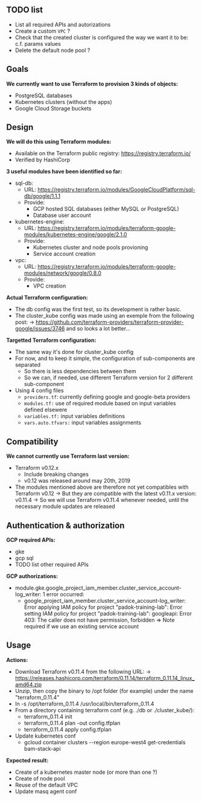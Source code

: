 TODO list
---------

 - List all required APIs and autorizations
 - Create a custom `VPC` ?
 - Check that the created cluster is configured the way we want it to be: c.f. params values
 - Delete the default node pool ?

Goals
-----

**We currently want to use Terraform to provision 3 kinds of objects:**
 - PostgreSQL databases
 - Kubernetes clusters (without the apps)
 - Google Cloud Storage buckets

Design
------

**We will do this using Terraform modules:**
 - Available on the Terraform public registry: https://registry.terraform.io/
 - Verified by HashiCorp

**3 useful modules have been identified so far:**
 - sql-db:
    - URL: https://registry.terraform.io/modules/GoogleCloudPlatform/sql-db/google/1.1.1
    - Provide:
       - GCP hosted SQL databases (either MySQL or PostgreSQL)
       - Database user account
 - kubernetes-engine:
    - URL: https://registry.terraform.io/modules/terraform-google-modules/kubernetes-engine/google/2.1.0
    - Provide:
       - Kubernetes cluster and node pools provioning
       - Service account creation
 - vpc:
    - URL: https://registry.terraform.io/modules/terraform-google-modules/network/google/0.8.0
    - Provide:
       - VPC creation

**Actual Terraform configuration:**
 - The db config was the first test,
   so its development is rather basic.
 - The cluster_kube config was made using an exemple from the following post:
    -> https://github.com/terraform-providers/terraform-provider-google/issues/3746
   and so looks a lot better...

**Targetted Terraform configuration:**
 - The same way it's done for cluster_kube config
 - For now, and to keep it simple, the configuration of sub-components are separated
    - So there is less dependencies between them
    - So we can, if needed, use different Terraform version for 2 different sub-component
 - Using 4 config files
    - `providers.tf`: currently defining google and google-beta providers
    - `modules.tf:` use of required module based on input variables defined elsewere
    - `variables.tf:` input variables definitions
    - `vars.auto.tfvars:` input variables assignments

Compatibility
-------------

**We cannot currently use Terraform last version:**
 - Terraform v0.12.x
    - Include breaking changes
    - v0.12 was released around may 20th, 2019
 - The modules mentioned above are therefore not yet compatibles with Terraform v0.12
    -> But they are compatible with the latest v0.11.x version: v0.11.4
    -> So we will use Terraform v0.11.4 whenever needed, until the necessary module updates are released

Authentication & authorization
------------------------------

**GCP required APIs:**
 - gke
 - gcp sql
 - TODO list other required APIs

**GCP authorizations:**
 - module.gke.google_project_iam_member.cluster_service_account-log_writer: 1 error occurred:
	* google_project_iam_member.cluster_service_account-log_writer: Error applying IAM policy for project "padok-training-lab": Error setting IAM policy for project "padok-training-lab": googleapi: Error 403: The caller does not have permission, forbidden
   => Note required if we use an existing service account

Usage
-----

**Actions:**
 - Download Terraform v0.11.4 from the following URL:
    -> https://releases.hashicorp.com/terraform/0.11.14/terraform_0.11.14_linux_amd64.zip
 - Unzip, then copy the binary to /opt folder (for example) under the name "terraform_0.11.4"
 - ln -s /opt/terraform_0.11.4 /usr/local/bin/terraform_0.11.4
 - From a directory containing terraform conf (e.g. ./db or ./cluster_kube/):
     - terraform_0.11.4 init
     - terraform_0.11.4 plan -out config.tfplan
     - terraform_0.11.4 apply config.tfplan
 - Update kubernetes conf
     - gcloud container clusters --region europe-west4 get-credentials bam-stack-api

**Expected result:**
 - Create of a kubernetes master node (or more than one ?)
 - Create of node pool
 - Reuse of the default VPC
 - Update masq agent conf
